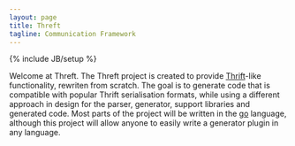 ```yaml
---
layout: page
title: Threft
tagline: Communication Framework
---
```

{% include JB/setup %}

Welcome at Threft.
The Threft project is created to provide [Thrift](https://thrift.apache.org)-like functionality, rewriten from scratch. The goal is to generate code that is compatible with popular Thrift serialisation formats, while using a different approach in design for the parser, generator, support libraries and generated code. Most parts of the project will be written in the [go](https://golang.org) language, although this project will allow anyone to easily write a generator plugin in any language.